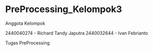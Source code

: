 # PreProcessing_Kelompok3

Anggota Kelompok

2440040274 - Richard Tandy Japutra
2440032644 - Ivan Febrianto

Tugas PreProcessing
